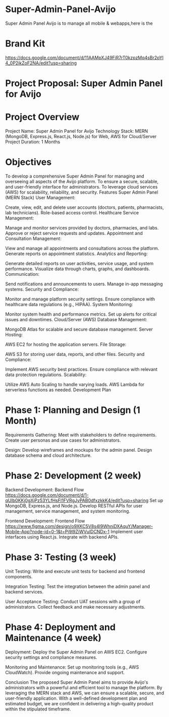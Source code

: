 # Super-Admin-Panel-Avijo
Super Admin Panel Avijo is to manage all mobile & webapps,here is the

# Brand Kit
https://docs.google.com/document/d/11AAMpXJ49FiR7rT0kzpzMq4sBr2pYl4_0P2ikZoF2NA/edit?usp=sharing

# Project Proposal: Super Admin Panel for Avijo
# Project Overview
Project Name: Super Admin Panel for Avijo
Technology Stack: MERN (MongoDB, Express.js, React.js, Node.js) for Web, AWS for Cloud/Server
Project Duration: 1 Months


# Objectives
To develop a comprehensive Super Admin Panel for managing and overseeing all aspects of the Avijo platform.
To ensure a secure, scalable, and user-friendly interface for administrators.
To leverage cloud services (AWS) for scalability, reliability, and security.
Features
Super Admin Panel (MERN Stack)
User Management:

Create, view, edit, and delete user accounts (doctors, patients, pharmacists, lab technicians).
Role-based access control.
Healthcare Service Management:

Manage and monitor services provided by doctors, pharmacies, and labs.
Approve or reject service requests and updates.
Appointment and Consultation Management:

View and manage all appointments and consultations across the platform.
Generate reports on appointment statistics.
Analytics and Reporting:

Generate detailed reports on user activities, service usage, and system performance.
Visualize data through charts, graphs, and dashboards.
Communication:

Send notifications and announcements to users.
Manage in-app messaging systems.
Security and Compliance:

Monitor and manage platform security settings.
Ensure compliance with healthcare data regulations (e.g., HIPAA).
System Monitoring:

Monitor system health and performance metrics.
Set up alerts for critical issues and downtimes.
Cloud/Server (AWS)
Database Management:

MongoDB Atlas for scalable and secure database management.
Server Hosting:

AWS EC2 for hosting the application servers.
File Storage:

AWS S3 for storing user data, reports, and other files.
Security and Compliance:

Implement AWS security best practices.
Ensure compliance with relevant data protection regulations.
Scalability:

Utilize AWS Auto Scaling to handle varying loads.
AWS Lambda for serverless functions as needed.
Development Plan

# Phase 1: Planning and Design (1 Month)
Requirements Gathering:
Meet with stakeholders to define requirements.
Create user personas and use cases for administrators.

Design:
Develop wireframes and mockups for the admin panel.
Design database schema and cloud architecture.

# Phase 2: Development (2 week)
Backend Development:
Backend Flow
https://docs.google.com/document/d/1-qUIb0KKj0gXjPz53YLfHsFI1FVRgJyPAB0dfxzkkK4/edit?usp=sharing
Set up MongoDB, Express.js, and Node.js.
Develop RESTful APIs for user management, service management, and system monitoring.

Frontend Development:
Frontend Flow
https://www.figma.com/design/o9XKC5V8s4I9WhniDXAquY/Manager-Mobile-App?node-id=0-1&t=Pj9l9ZiWVulDCNDx-1
Implement user interfaces using React.js.
Integrate with backend APIs.

# Phase 3: Testing (3 week)

Unit Testing:
Write and execute unit tests for backend and frontend components.

Integration Testing:
Test the integration between the admin panel and backend services.

User Acceptance Testing:
Conduct UAT sessions with a group of administrators.
Collect feedback and make necessary adjustments.

# Phase 4: Deployment and Maintenance (4 week)

Deployment:
Deploy the Super Admin Panel on AWS EC2.
Configure security settings and compliance measures.

Monitoring and Maintenance:
Set up monitoring tools (e.g., AWS CloudWatch).
Provide ongoing maintenance and support.

Conclusion
The proposed Super Admin Panel aims to provide Avijo's administrators with a powerful and efficient tool to manage the platform. By leveraging the MERN stack and AWS, we can ensure a scalable, secure, and user-friendly application. With a well-defined development plan and estimated budget, we are confident in delivering a high-quality product within the stipulated timeframe.
